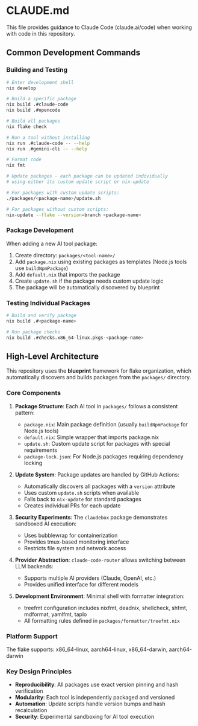 # CLAUDE.md

This file provides guidance to Claude Code (claude.ai/code) when working with code in this repository.

## Common Development Commands

### Building and Testing

```bash
# Enter development shell
nix develop

# Build a specific package
nix build .#claude-code
nix build .#opencode

# Build all packages
nix flake check

# Run a tool without installing
nix run .#claude-code -- --help
nix run .#gemini-cli -- --help

# Format code
nix fmt

# Update packages - each package can be updated individually
# using either its custom update script or nix-update

# For packages with custom update scripts:
./packages/<package-name>/update.sh

# For packages without custom scripts:
nix-update --flake --version=branch <package-name>
```

### Package Development

When adding a new AI tool package:

1. Create directory: `packages/<tool-name>/`
1. Add `package.nix` using existing packages as templates (Node.js tools use `buildNpmPackage`)
1. Add `default.nix` that imports the package
1. Create `update.sh` if the package needs custom update logic
1. The package will be automatically discovered by blueprint

### Testing Individual Packages

```bash
# Build and verify package
nix build .#<package-name>

# Run package checks
nix build .#checks.x86_64-linux.pkgs-<package-name>
```

## High-Level Architecture

This repository uses the **blueprint** framework for flake organization, which automatically discovers and builds packages from the `packages/` directory.

### Core Components

1. **Package Structure**: Each AI tool in `packages/` follows a consistent pattern:

   - `package.nix`: Main package definition (usually `buildNpmPackage` for Node.js tools)
   - `default.nix`: Simple wrapper that imports package.nix
   - `update.sh`: Custom update script for packages with special requirements
   - `package-lock.json`: For Node.js packages requiring dependency locking

1. **Update System**: Package updates are handled by GitHub Actions:

   - Automatically discovers all packages with a `version` attribute
   - Uses custom `update.sh` scripts when available
   - Falls back to `nix-update` for standard packages
   - Creates individual PRs for each update

1. **Security Experiments**: The `claudebox` package demonstrates sandboxed AI execution:

   - Uses bubblewrap for containerization
   - Provides tmux-based monitoring interface
   - Restricts file system and network access

1. **Provider Abstraction**: `claude-code-router` allows switching between LLM backends:

   - Supports multiple AI providers (Claude, OpenAI, etc.)
   - Provides unified interface for different models

1. **Development Environment**: Minimal shell with formatter integration:

   - treefmt configuration includes nixfmt, deadnix, shellcheck, shfmt, mdformat, yamlfmt, taplo
   - All formatting rules defined in `packages/formatter/treefmt.nix`

### Platform Support

The flake supports: x86_64-linux, aarch64-linux, x86_64-darwin, aarch64-darwin

### Key Design Principles

- **Reproducibility**: All packages use exact version pinning and hash verification
- **Modularity**: Each tool is independently packaged and versioned
- **Automation**: Update scripts handle version bumps and hash recalculation
- **Security**: Experimental sandboxing for AI tool execution
